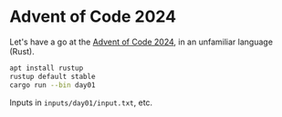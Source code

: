 # Advent of Code 2024

Let's have a go at the [Advent of Code 2024](https://adventofcode.com/2024), in an unfamiliar language (Rust).

```sh
apt install rustup
rustup default stable
cargo run --bin day01
```

Inputs in `inputs/day01/input.txt`, etc.
